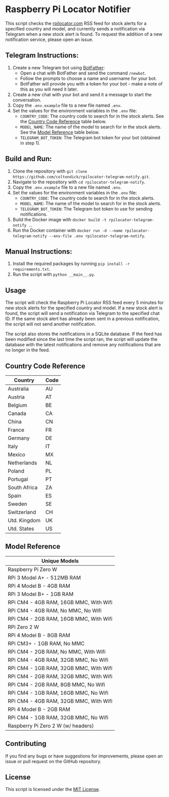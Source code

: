 # Raspberry Pi Locator Notifier

This script checks the [rpilocator.com](rpilocator.com) RSS feed for stock alerts for a specified country and model, and currently sends a notification via Telegram when a new stock alert is found. To request the addition of a new notification service, please open an issue.

## Telegram Instructions:

1. Create a new Telegram bot using [BotFather](https://t.me/BotFather):
   - Open a chat with BotFather and send the command `/newbot`.
   - Follow the prompts to choose a name and username for your bot.
   - BotFather will provide you with a token for your bot - make a note of this as you will need it later.
2. Create a new chat with your bot and send it a message to start the conversation.
3. Copy the `.env.example` file to a new file named `.env`.
4. Set the values for the environment variables in the `.env` file:
   - `COUNTRY_CODE`: The country code to search for in the stock alerts. See the [Country Code Reference](#country-code-reference) table below.
   - `MODEL_NAME`: The name of the model to search for in the stock alerts. See the [Model Reference](#model-reference) table below.
   - `TELEGRAM_BOT_TOKEN`: The Telegram bot token for your bot (obtained in step 1).

## Build and Run:

1. Clone the repository with `git clone https://github.com/coltondick/rpilocator-telegram-notify.git`.
2. Navigate to the repository with `cd rpilocator-telegram-notify`.
3. Copy the `.env.example` file to a new file named `.env`.
4. Set the values for the environment variables in the `.env` file:
   - `COUNTRY_CODE`: The country code to search for in the stock alerts.
   - `MODEL_NAME`: The name of the model to search for in the stock alerts.
   - `TELEGRAM_BOT_TOKEN`: The Telegram bot token to use for sending notifications.
5. Build the Docker image with `docker build -t rpilocator-telegram-notify .`.
6. Run the Docker container with `docker run -d --name rpilocator-telegram-notify --env-file .env rpilocator-telegram-notify`.

## Manual Instructions:

1. Install the required packages by running `pip install -r requirements.txt`.
2. Run the script with `python __main__.py`.

## Usage

The script will check the Raspberry Pi Locator RSS feed every 5 minutes for new stock alerts for the specified country and model. If a new stock alert is found, the script will send a notification via Telegram to the specified chat ID. If the same stock alert has already been sent in a previous notification, the script will not send another notification.

The script also stores the notifications in a SQLite database. If the feed has been modified since the last time the script ran, the script will update the database with the latest notifications and remove any notifications that are no longer in the feed.

## Country Code Reference

| Country      | Code |
| ------------ | ---- |
| Australia    | AU   |
| Austria      | AT   |
| Belgium      | BE   |
| Canada       | CA   |
| China        | CN   |
| France       | FR   |
| Germany      | DE   |
| Italy        | IT   |
| Mexico       | MX   |
| Netherlands  | NL   |
| Poland       | PL   |
| Portugal     | PT   |
| South Africa | ZA   |
| Spain        | ES   |
| Sweden       | SE   |
| Switzerland  | CH   |
| Utd. Kingdom | UK   |
| Utd. States  | US   |

## Model Reference

| Unique Models                          |
| -------------------------------------- |
| Raspberry Pi Zero W                    |
| RPi 3 Model A+ - 512MB RAM             |
| RPi 4 Model B - 4GB RAM                |
| RPi 3 Model B+ - 1GB RAM               |
| RPi CM4 - 4GB RAM, 16GB MMC, With Wifi |
| RPi CM4 - 4GB RAM, No MMC, No Wifi     |
| RPi CM4 - 2GB RAM, 16GB MMC, With Wifi |
| RPi Zero 2 W                           |
| RPi 4 Model B - 8GB RAM                |
| RPi CM3+ - 1GB RAM, No MMC             |
| RPi CM4 - 2GB RAM, No MMC, With Wifi   |
| RPi CM4 - 4GB RAM, 32GB MMC, No Wifi   |
| RPi CM4 - 1GB RAM, 32GB MMC, With Wifi |
| RPi CM4 - 2GB RAM, 32GB MMC, With Wifi |
| RPi CM4 - 2GB RAM, 8GB MMC, No Wifi    |
| RPi CM4 - 1GB RAM, 16GB MMC, No Wifi   |
| RPi CM4 - 4GB RAM, 32GB MMC, With Wifi |
| RPi 4 Model B - 2GB RAM                |
| RPi CM4 - 1GB RAM, 32GB MMC, No Wifi   |
| Raspberry Pi Zero 2 W (w/ headers)     |

## Contributing

If you find any bugs or have suggestions for improvements, please open an issue or pull request on the GitHub repository.

## License

This script is licensed under the [MIT License](LICENSE).
